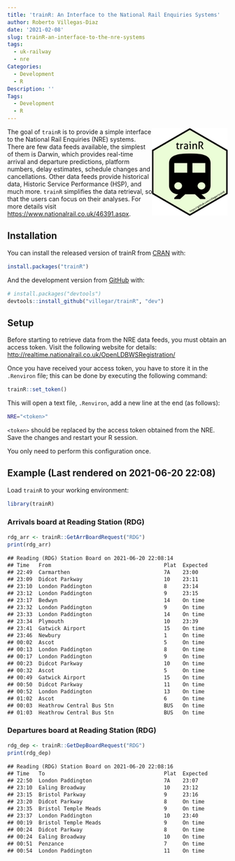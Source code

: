 ```yaml
---
title: 'trainR: An Interface to the National Rail Enquiries Systems'
author: Roberto Villegas-Diaz
date: '2021-02-08'
slug: trainR-an-interface-to-the-nre-systems
tags:
  - uk-railway
  - nre
Categories:
  - Development
  - R
Description: ''
Tags:
  - Development
  - R
---
```


<img src="https://raw.githubusercontent.com/villegar/trainR/main/inst/images/logo.png" alt="logo" align="right" height=200px/>

The goal of `trainR` is to provide a simple interface to the 
National Rail Enquiries (NRE) systems. There are few data feeds 
available, the simplest of them is Darwin, which provides real-time 
arrival and departure predictions, platform numbers, delay estimates, 
schedule changes and cancellations. Other data feeds provide historical 
data, Historic Service Performance (HSP), and much more. `trainR` 
simplifies the data retrieval, so that the users can focus on their 
analyses. For more details visit 
https://www.nationalrail.co.uk/46391.aspx.

## Installation

You can install the released version of trainR from [CRAN](https://CRAN.R-project.org) with:

``` r
install.packages("trainR")
```

And the development version from [GitHub](https://github.com/) with:

``` r
# install.packages("devtools")
devtools::install_github("villegar/trainR", "dev")
```

## Setup
Before starting to retrieve data from the NRE data feeds, you must obtain an access token. 
Visit the following website for details: http://realtime.nationalrail.co.uk/OpenLDBWSRegistration/

Once you have received your access token, you have to store it in the `.Renviron` file; this can be 
done by executing the following command:


```r
trainR::set_token()
```

This will open a text file, `.Renviron`, add a new line at the end (as follows):

```bash
NRE="<token>"
```

`<token>` should be replaced by the access token obtained from the NRE. Save the changes and restart 
your R session.

You only need to perform this configuration once.

## Example (Last rendered on 2021-06-20 22:08)

Load `trainR` to your working environment:

```r
library(trainR)
```

### Arrivals board at Reading Station (RDG)


```r
rdg_arr <- trainR::GetArrBoardRequest("RDG")
print(rdg_arr)
```

```
## Reading (RDG) Station Board on 2021-06-20 22:08:14
## Time   From                                    Plat  Expected
## 22:49  Carmarthen                              7A    23:00
## 23:09  Didcot Parkway                          10    23:11
## 23:10  London Paddington                       8     23:14
## 23:12  London Paddington                       9     23:15
## 23:17  Bedwyn                                  14    On time
## 23:32  London Paddington                       9     On time
## 23:33  London Paddington                       14    On time
## 23:34  Plymouth                                10    23:39
## 23:41  Gatwick Airport                         15    On time
## 23:46  Newbury                                 1     On time
## 00:02  Ascot                                   5     On time
## 00:13  London Paddington                       8     On time
## 00:17  London Paddington                       9     On time
## 00:23  Didcot Parkway                          10    On time
## 00:32  Ascot                                   5     On time
## 00:49  Gatwick Airport                         15    On time
## 00:50  Didcot Parkway                          11    On time
## 00:52  London Paddington                       13    On time
## 01:02  Ascot                                   6     On time
## 00:03  Heathrow Central Bus Stn                BUS   On time
## 01:03  Heathrow Central Bus Stn                BUS   On time
```

### Departures board at Reading Station (RDG)


```r
rdg_dep <- trainR::GetDepBoardRequest("RDG")
print(rdg_dep)
```

```
## Reading (RDG) Station Board on 2021-06-20 22:08:16
## Time   To                                      Plat  Expected
## 22:50  London Paddington                       7A    23:07
## 23:10  Ealing Broadway                         10    23:12
## 23:15  Bristol Parkway                         9     23:16
## 23:20  Didcot Parkway                          8     On time
## 23:35  Bristol Temple Meads                    9     On time
## 23:37  London Paddington                       10    23:40
## 00:19  Bristol Temple Meads                    9     On time
## 00:24  Didcot Parkway                          8     On time
## 00:24  Ealing Broadway                         10    On time
## 00:51  Penzance                                7     On time
## 00:54  London Paddington                       11    On time
```
